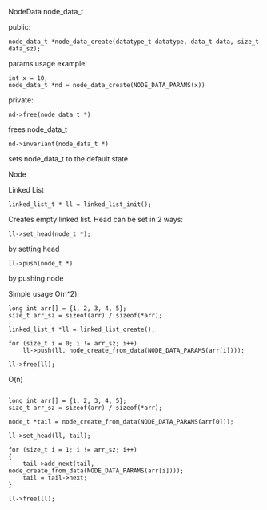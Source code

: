 NodeData node_data_t 

public:
```
node_data_t *node_data_create(datatype_t datatype, data_t data, size_t data_sz);
```
params usage example:

```
int x = 10;
node_data_t *nd = node_data_create(NODE_DATA_PARAMS(x))
```

private:

```
nd->free(node_data_t *)
```
frees node_data_t
```
nd->invariant(node_data_t *)
```
sets node_data_t to the default state

Node


Linked List
```
linked_list_t * ll = linked_list_init();
```
Creates empty linked list. Head can be set in 2 ways:
```
ll->set_head(node_t *);
```
by setting head
```
ll->push(node_t *)
```
by pushing node

Simple usage O(n^2):

```
long int arr[] = {1, 2, 3, 4, 5};
size_t arr_sz = sizeof(arr) / sizeof(*arr);

linked_list_t *ll = linked_list_create();

for (size_t i = 0; i != arr_sz; i++)
    ll->push(ll, node_create_from_data(NODE_DATA_PARAMS(arr[i])));

ll->free(ll);

```

O(n)

```

long int arr[] = {1, 2, 3, 4, 5};
size_t arr_sz = sizeof(arr) / sizeof(*arr);

node_t *tail = node_create_from_data(NODE_DATA_PARAMS(arr[0]));

ll->set_head(ll, tail);

for (size_t i = 1; i != arr_sz; i++)
{
    tail->add_next(tail, node_create_from_data(NODE_DATA_PARAMS(arr[i])));
    tail = tail->next;
}

ll->free(ll);

```    
